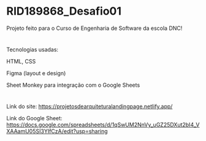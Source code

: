 # RID189868_Desafio01


Projeto feito para o Curso de Engenharia de Software da escola DNC!
#
Tecnologias usadas:

HTML, CSS

Figma (layout e design)

Sheet Monkey para integração com o Google Sheets
#

Link do site: https://projetosdearquiteturalandingpage.netlify.app/

Link do Google Sheet: https://docs.google.com/spreadsheets/d/1qSwUM2NnVy_uGZ25DXut2bI4_VXAAamU05SI3YIfCzA/edit?usp=sharing
